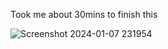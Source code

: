 Took me about 30mins to finish this 

![Screenshot 2024-01-07 231954](https://github.com/2peagles/blogreview/assets/103866435/5789cfe5-e3e8-4b41-a3a2-f9dfc72a4ab5)
